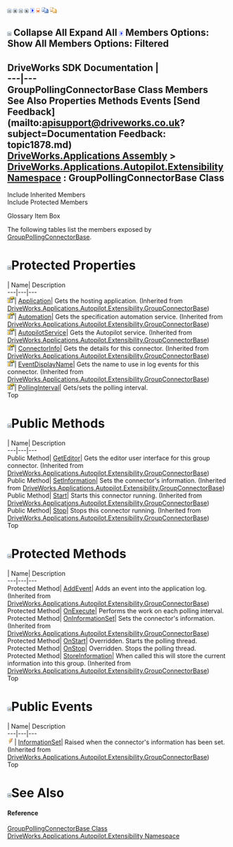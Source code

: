 ![](dotnetimages/collapse.gif) ![](dotnetimages/expand.gif) ![](dotnetimages/collapse.gif) ![](dotnetimages/expand.gif) ![](dotnetimages/drpdown.gif) ![](dotnetimages/drpdown_orange.gif) ![](dotnetimages/copycode.gif) ![](dotnetimages/copycodeHighlight.gif)

![](dotnetimages/collapse.gif) Collapse All Expand All ![](dotnetimages/drpdown.gif) Members Options: Show All  Members Options: Filtered   
---  
DriveWorks SDK Documentation  |   
---|---  
GroupPollingConnectorBase<T> Class Members   
See Also Properties Methods Events [Send Feedback](mailto:apisupport@driveworks.co.uk?subject=Documentation Feedback: topic1878.md)  
[DriveWorks.Applications Assembly](topic13.md) > [DriveWorks.Applications.Autopilot.Extensibility Namespace](topic1633.md) : GroupPollingConnectorBase<T> Class  
---  
  
Include Inherited Members    
Include Protected Members  


Glossary Item Box

The following tables list the members exposed by [GroupPollingConnectorBase<T>](topic1878.md).

# ![](dotnetimages/collapse.gif)Protected Properties

| Name| Description  
---|---|---  
![Protected Property](dotnetimages/protectedProperty.gif)| [Application](topic1872.md)| Gets the hosting application. (Inherited from [DriveWorks.Applications.Autopilot.Extensibility.GroupConnectorBase<T>](topic1857.md))  
![Protected Property](dotnetimages/protectedProperty.gif)| [Automation](topic1873.md)| Gets the specification automation service. (Inherited from [DriveWorks.Applications.Autopilot.Extensibility.GroupConnectorBase<T>](topic1857.md))  
![Protected Property](dotnetimages/protectedProperty.gif)| [AutopilotService](topic1874.md)| Gets the Autopilot service. (Inherited from [DriveWorks.Applications.Autopilot.Extensibility.GroupConnectorBase<T>](topic1857.md))  
![Protected Property](dotnetimages/protectedProperty.gif)| [ConnectorInfo](topic1875.md)| Gets the details for this connector. (Inherited from [DriveWorks.Applications.Autopilot.Extensibility.GroupConnectorBase<T>](topic1857.md))  
![Protected Property](dotnetimages/protectedProperty.gif)| [EventDisplayName](topic1876.md)| Gets the name to use in log events for this connector. (Inherited from [DriveWorks.Applications.Autopilot.Extensibility.GroupConnectorBase<T>](topic1857.md))  
![Protected Property](dotnetimages/protectedProperty.gif)| [PollingInterval](topic1887.md)| Gets/sets the polling interval.   
Top

# ![](dotnetimages/collapse.gif)Public Methods

| Name| Description  
---|---|---  
Public Method| [GetEditor](topic1864.md)| Gets the editor user interface for this group connector. (Inherited from [DriveWorks.Applications.Autopilot.Extensibility.GroupConnectorBase<T>](topic1857.md))  
Public Method| [SetInformation](topic1868.md)| Sets the connector's information. (Inherited from [DriveWorks.Applications.Autopilot.Extensibility.GroupConnectorBase<T>](topic1857.md))  
Public Method| [Start](topic1869.md)| Starts this connector running. (Inherited from [DriveWorks.Applications.Autopilot.Extensibility.GroupConnectorBase<T>](topic1857.md))  
Public Method| [Stop](topic1870.md)| Stops this connector running. (Inherited from [DriveWorks.Applications.Autopilot.Extensibility.GroupConnectorBase<T>](topic1857.md))  
Top

# ![](dotnetimages/collapse.gif)Protected Methods

| Name| Description  
---|---|---  
Protected Method| [AddEvent](topic1863.md)| Adds an event into the application log. (Inherited from [DriveWorks.Applications.Autopilot.Extensibility.GroupConnectorBase<T>](topic1857.md))  
Protected Method| [OnExecute](topic1884.md)| Performs the work on each polling interval.   
Protected Method| [OnInformationSet](topic1865.md)| Sets the connector's information. (Inherited from [DriveWorks.Applications.Autopilot.Extensibility.GroupConnectorBase<T>](topic1857.md))  
Protected Method| [OnStart](topic1885.md)| Overridden. Starts the polling thread.   
Protected Method| [OnStop](topic1886.md)| Overridden. Stops the polling thread.   
Protected Method| [StoreInformation](topic1871.md)| When called this will store the current information into this group. (Inherited from [DriveWorks.Applications.Autopilot.Extensibility.GroupConnectorBase<T>](topic1857.md))  
Top

# ![](dotnetimages/collapse.gif)Public Events

| Name| Description  
---|---|---  
![Public Event](dotnetimages/publicEvent.gif)| [InformationSet](topic1877.md)| Raised when the connector's information has been set. (Inherited from [DriveWorks.Applications.Autopilot.Extensibility.GroupConnectorBase<T>](topic1857.md))  
Top

# ![](dotnetimages/collapse.gif)See Also

#### Reference

[GroupPollingConnectorBase<T> Class](topic1878.md)   
[DriveWorks.Applications.Autopilot.Extensibility Namespace](topic1633.md)



